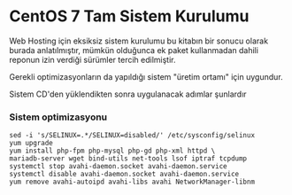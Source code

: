 # CentOS 7 Tam Sistem Kurulumu

Web Hosting için eksiksiz sistem kurulumu bu kitabın bir sonucu olarak burada anlatılmıştır, mümkün olduğunca ek paket kullanmadan dahili reponun izin verdiği sürümler tercih edilmiştir.

Gerekli optimizasyonların da yapıldığı sistem "üretim ortamı" için uygundur.

Sistem CD'den yüklendikten sonra uygulanacak adımlar şunlardır

### Sistem optimizasyonu
```
sed -i 's/SELINUX=.*/SELINUX=disabled/' /etc/sysconfig/selinux
yum upgrade
yum install php-fpm php-mysql php-gd php-xml httpd \ 
mariadb-server wget bind-utils net-tools lsof iptraf tcpdump
systemctl stop avahi-daemon.socket avahi-daemon.service
systemctl disable avahi-daemon.socket avahi-daemon.service
yum remove avahi-autoipd avahi-libs avahi NetworkManager-libnm

```

##


